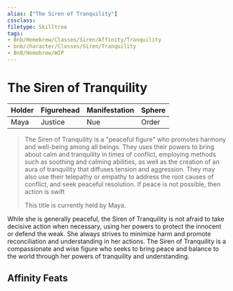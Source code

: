 ```yaml
---
alias: ["The Siren of Tranquility"]
cssclass: 
filetype: Skilltree
tags:
- Bnb/Homebrew/Classes/Siren/Affinity/Tranquility
- bnb/character/Classes/Siren/Tranquility
- BnB/Homebrew/WIP
---
```


# The Siren of Tranquility
| Holder    | Figurehead | Manifestation | Sphere  |
| --- | ---------- | ------------- | ------- |
| Maya    | Justice       | Nue       | Order |

>
>The Siren of Tranquility is a "peaceful figure" who promotes harmony and well-being among all beings. They uses their powers to bring about calm and tranquility in times of conflict, employing methods such as soothing and calming abilities, as well as the creation of an aura of tranquility that diffuses tension and aggression. They may also use their telepathy or empathy to address the root causes of conflict, and seek peaceful resolution. If peace is not possible, then action is swift
>
>This title is currently held by Maya.

While she is generally peaceful, the Siren of Tranquility is not afraid to take decisive action when necessary, using her powers to protect the innocent or defend the weak. She always strives to minimize harm and promote reconciliation and understanding in her actions. The Siren of Tranquility is a compassionate and wise figure who seeks to bring peace and balance to the world through her powers of tranquility and understanding.





## Affinity Feats
